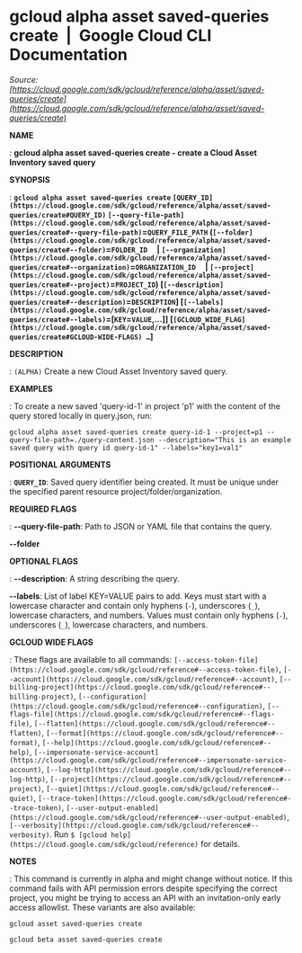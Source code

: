 # gcloud alpha asset saved-queries create  |  Google Cloud CLI Documentation

*Source: [https://cloud.google.com/sdk/gcloud/reference/alpha/asset/saved-queries/create](https://cloud.google.com/sdk/gcloud/reference/alpha/asset/saved-queries/create)*

**NAME**

: **gcloud alpha asset saved-queries create - create a Cloud Asset Inventory saved query**

**SYNOPSIS**

: **`gcloud alpha asset saved-queries create` `[QUERY_ID](https://cloud.google.com/sdk/gcloud/reference/alpha/asset/saved-queries/create#QUERY_ID)` `[--query-file-path](https://cloud.google.com/sdk/gcloud/reference/alpha/asset/saved-queries/create#--query-file-path)`=`QUERY_FILE_PATH` (`[--folder](https://cloud.google.com/sdk/gcloud/reference/alpha/asset/saved-queries/create#--folder)`=`FOLDER_ID`     | `[--organization](https://cloud.google.com/sdk/gcloud/reference/alpha/asset/saved-queries/create#--organization)`=`ORGANIZATION_ID`     | `[--project](https://cloud.google.com/sdk/gcloud/reference/alpha/asset/saved-queries/create#--project)`=`PROJECT_ID`) [`[--description](https://cloud.google.com/sdk/gcloud/reference/alpha/asset/saved-queries/create#--description)`=`DESCRIPTION`] [`[--labels](https://cloud.google.com/sdk/gcloud/reference/alpha/asset/saved-queries/create#--labels)`=[`KEY`=`VALUE`,…]] [`[GCLOUD_WIDE_FLAG](https://cloud.google.com/sdk/gcloud/reference/alpha/asset/saved-queries/create#GCLOUD-WIDE-FLAGS) …`]**

**DESCRIPTION**

: `(ALPHA)` Create a new Cloud Asset Inventory saved query.

**EXAMPLES**

: To create a new saved 'query-id-1' in project 'p1' with the content of the query
stored locally in query.json, run:

```
gcloud alpha asset saved-queries create query-id-1 --project=p1 --query-file-path=./query-content.json --description="This is an example saved query with query id query-id-1" --labels="key1=val1"
```

**POSITIONAL ARGUMENTS**

: **`QUERY_ID`**:
Saved query identifier being created. It must be unique under the specified
parent resource project/folder/organization.

**REQUIRED FLAGS**

: **--query-file-path**:
Path to JSON or YAML file that contains the query.

**--folder**

**OPTIONAL FLAGS**

: **--description**:
A string describing the query.

**--labels**:
List of label KEY=VALUE pairs to add.
Keys must start with a lowercase character and contain only hyphens
(`-`), underscores (`_`), lowercase characters, and
numbers. Values must contain only hyphens (`-`), underscores
(`_`), lowercase characters, and numbers.

**GCLOUD WIDE FLAGS**

: These flags are available to all commands: `[--access-token-file](https://cloud.google.com/sdk/gcloud/reference#--access-token-file)`,
`[--account](https://cloud.google.com/sdk/gcloud/reference#--account)`, `[--billing-project](https://cloud.google.com/sdk/gcloud/reference#--billing-project)`,
`[--configuration](https://cloud.google.com/sdk/gcloud/reference#--configuration)`,
`[--flags-file](https://cloud.google.com/sdk/gcloud/reference#--flags-file)`,
`[--flatten](https://cloud.google.com/sdk/gcloud/reference#--flatten)`, `[--format](https://cloud.google.com/sdk/gcloud/reference#--format)`, `[--help](https://cloud.google.com/sdk/gcloud/reference#--help)`, `[--impersonate-service-account](https://cloud.google.com/sdk/gcloud/reference#--impersonate-service-account)`,
`[--log-http](https://cloud.google.com/sdk/gcloud/reference#--log-http)`,
`[--project](https://cloud.google.com/sdk/gcloud/reference#--project)`, `[--quiet](https://cloud.google.com/sdk/gcloud/reference#--quiet)`, `[--trace-token](https://cloud.google.com/sdk/gcloud/reference#--trace-token)`, `[--user-output-enabled](https://cloud.google.com/sdk/gcloud/reference#--user-output-enabled)`,
`[--verbosity](https://cloud.google.com/sdk/gcloud/reference#--verbosity)`.
Run `$ [gcloud help](https://cloud.google.com/sdk/gcloud/reference)` for details.

**NOTES**

: This command is currently in alpha and might change without notice. If this
command fails with API permission errors despite specifying the correct project,
you might be trying to access an API with an invitation-only early access
allowlist. These variants are also available:

```
gcloud asset saved-queries create
```

```
gcloud beta asset saved-queries create
```